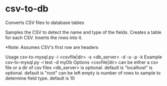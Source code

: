 # csv-to-db
Converts CSV files to database tables

Samples the CSV to detect the name and type of the fields.
Creates a table for each CSV.
Inserts the rows into it.

*Note: Assumes CSV's first row are headers

Usage
  csv-to-mysql.py -i <csvfile|dir> -s <db_server> -d <database> -u <user> -p <pass> -k <samplesize>
Example
  csv-to-mysql.py -i test -d myDb
Options
  <csvfile|dir> can be either a csv file or a dir of csv files
  <db_server> is optional. default is "localhost"
  <user> is optional. default is "root"
  <pass> can be left empty
  <samplesize> is number of rows to sample to determine field type. default is 10
